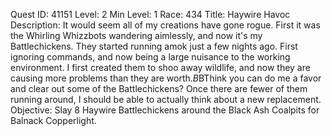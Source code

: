 Quest ID: 41151
Level: 2
Min Level: 1
Race: 434
Title: Haywire Havoc
Description: It would seem all of my creations have gone rogue. First it was the Whirling Whizzbots wandering aimlessly, and now it's my Battlechickens. They started running amok just a few nights ago. First ignoring commands, and now being a large nuisance to the working environment. I first created them to shoo away wildlife, and now they are causing more problems than they are worth.$B$BThink you can do me a favor and clear out some of the Battlechickens? Once there are fewer of them running around, I should be able to actually think about a new replacement.
Objective: Slay 8 Haywire Battlechickens around the Black Ash Coalpits for Balnack Copperlight.
